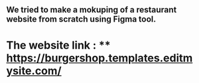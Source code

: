 ## We tried to make a mokuping of a restaurant website from scratch using Figma tool.

# The website link : ** https://burgershop.templates.editmysite.com/
